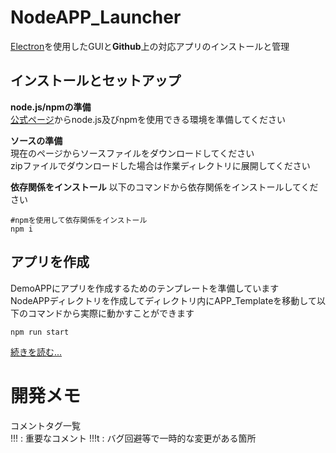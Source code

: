 # NodeAPP_Launcher  
[Electron](https://github.com/electron/electron)を使用したGUIと**Github**上の対応アプリのインストールと管理  

## インストールとセットアップ  

**node.js/npmの準備**  
[公式ページ](https://nodejs.org/)からnode.js及びnpmを使用できる環境を準備してください  

**ソースの準備**  
現在のページからソースファイルをダウンロードしてください  
zipファイルでダウンロードした場合は作業ディレクトリに展開してください  

**依存関係をインストール**
以下のコマンドから依存関係をインストールしてください
```
#npmを使用して依存関係をインストール
npm i
```

## アプリを作成  
DemoAPPにアプリを作成するためのテンプレートを準備しています  
NodeAPPディレクトリを作成してディレクトリ内にAPP_Templateを移動して以下のコマンドから実際に動かすことができます  
```
npm run start
```
[続きを読む...](./Docs/first_app/doc.md)



# 開発メモ  
コメントタグ一覧  
!!!  : 重要なコメント
!!!t : バグ回避等で一時的な変更がある箇所  
